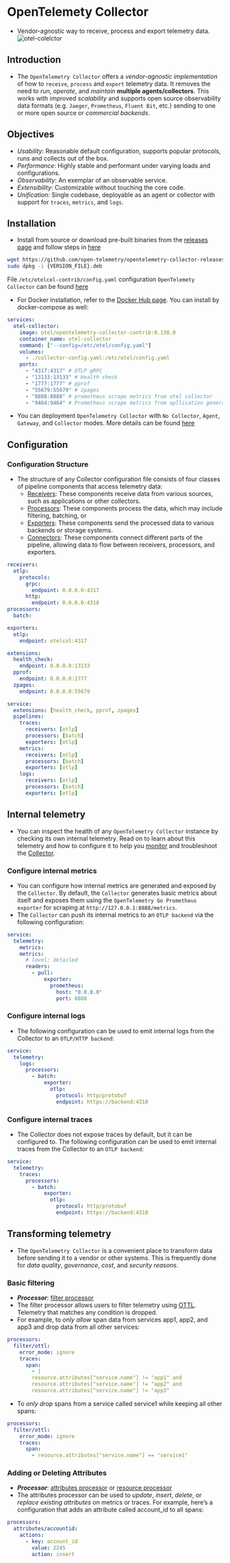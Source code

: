 # OpenTelemety Collector

- Vendor-agnostic way to receive, process and export telemetry data.
![otel-colelctor](../../../images/otel-collector.svg)

## Introduction

- The `OpenTelemetry Collector` offers a *vendor-agnostic implementation* of how to `receive`, `process` and `export` telemetry data. It removes the need to *run*, *operate*, and *maintain* **multiple agents/collectors**. This works with improved *scalability* and supports open source observability data formats (e.g. `Jaeger`, `Prometheus`, `Fluent Bit`, etc.) sending to one or more open source or *commercial backends*.

## Objectives

- *Usability*: Reasonable default configuration, supports popular protocols, runs and collects out of the box.
- *Performance*: Highly stable and performant under varying loads and configurations.
- *Observability*: An exemplar of an observable service.
- *Extensibility*: Customizable without touching the core code.
- *Unification*: Single codebase, deployable as an agent or collector with support for `traces`, `metrics`, and `logs`.

## Installation

- Install from source or download pre-built binaries from the [releases page](https://github.com/open-telemetry/opentelemetry-collector-releases) and follow steps in [here](https://www.fosstechnix.com/setup-opentelemetry-collector-on-ubuntu/)

```bash
wget https://github.com/open-telemetry/opentelemetry-collector-releases/releases/download/{VERSION}/{VERSION_FILE}.deb
sudo dpkg -i {VERSION_FILE}.deb
```

File `/etc/otelcol-contrib/config.yaml` configuration `OpenTelemety Collector` can be found [here](https://opentelemetry.io/docs/collector/configuration/)

- For Docker installation, refer to the [Docker Hub page](https://hub.docker.com/r/otel/opentelemetry-collector). You can install by docker-compose as well:

```yaml
services:
  otel-collector:
    image: otel/opentelemetry-collector-contrib:0.138.0
    container_name: otel-collector
    command: ["--config=/etc/otel/config.yaml"]
    volumes:
      - ./collector-config.yaml:/etc/otel/config.yaml
    ports:
      - "4317:4317" # OTLP gRPC
      - "13133:13133" # Health check
      - "1777:1777" # pprof
      - "55679:55679" # zpages
      - "8888:8888" # prometheus scrape metrics from otel collector
      - "9464:9464" # Prometheus scrape metrics from apllication generated by otel
```

- You can deployment `OpenTelemetry Collector` with `No Collector`, `Agent`, `Gateway`, and `Collector` modes. More details can be found [here](https://opentelemetry.io/docs/collector/deployment/)

## Configuration

### Configuration Structure

- The structure of any Collector configuration file consists of four classes of pipeline components that access telemetry data:
  - [Receivers](https://opentelemetry.io/docs/collector/configuration/#receivers): These components receive data from various sources, such as applications or other collectors.
  - [Processors](https://opentelemetry.io/docs/collector/configuration/#processors): These components process the data, which may include filtering, batching, or
  - [Exporters](https://opentelemetry.io/docs/collector/configuration/#exporters): These components send the processed data to various backends or storage systems.
  - [Connectors](https://opentelemetry.io/docs/collector/configuration/#connectors): These components connect different parts of the pipeline, allowing data to flow between receivers, processors, and exporters.

```yaml
receivers:
  otlp:
    protocols:
      grpc:
        endpoint: 0.0.0.0:4317
      http:
        endpoint: 0.0.0.0:4318
processors:
  batch:

exporters:
  otlp:
    endpoint: otelcol:4317

extensions:
  health_check:
    endpoint: 0.0.0.0:13133
  pprof:
    endpoint: 0.0.0.0:1777
  zpages:
    endpoint: 0.0.0.0:55679

service:
  extensions: [health_check, pprof, zpages]
  pipelines:
    traces:
      receivers: [otlp]
      processors: [batch]
      exporters: [otlp]
    metrics:
      receivers: [otlp]
      processors: [batch]
      exporters: [otlp]
    logs:
      receivers: [otlp]
      processors: [batch]
      exporters: [otlp]
```

## Internal telemetry

- You can inspect the health of any `OpenTelemetry Collector` instance by checking its own internal telemetry. Read on to learn about this telemetry and how to configure it to help you [monitor](https://opentelemetry.io/docs/collector/internal-telemetry/#use-internal-telemetry-to-monitor-the-collector) and troubleshoot the [Collector](https://opentelemetry.io/docs/collector/troubleshooting/).

### Configure internal metrics

- You can configure how internal metrics are generated and exposed by the `Collector`. By default, the `Collector` generates basic metrics about itself and exposes them using the `OpenTelemetry Go Prometheus exporter` for scraping at `http://127.0.0.1:8888/metrics`.
- The `Collector` can push its internal metrics to an `OTLP backend` via the following configuration:

```yaml
service:
  telemetry:
    metrics:
    metrics:
      # level: detailed
      readers:
        - pull:
            exporter:
              prometheus:
                host: "0.0.0.0"
                port: 8888
```

### Configure internal logs

- The following configuration can be used to emit internal logs from the Collector to an `OTLP/HTTP backend`:

```yaml
service:
  telemetry:
    logs:
      processors:
        - batch:
            exporter:
              otlp:
                protocol: http/protobuf
                endpoint: https://backend:4318
```

### Configure internal traces

- The Collector does not expose traces by default, but it can be configured to. The following configuration can be used to emit internal traces from the Collector to an `OTLP backend`:

```yaml
service:
  telemetry:
    traces:
      processors:
        - batch:
            exporter:
              otlp:
                protocol: http/protobuf
                endpoint: https://backend:4318
```

## Transforming telemetry

- The `OpenTelemetry Collector` is a convenient place to transform data before sending it to a vendor or other systems. This is frequently done for *data quality*, *governance*, *cost*, and *security reasons*.

### Basic filtering

- ***Processor***: [filter processor](https://github.com/open-telemetry/opentelemetry-collector-contrib/tree/main/processor/filterprocessor)
- The filter processor allows users to filter telemetry using [OTTL](https://github.com/open-telemetry/opentelemetry-collector-contrib/blob/main/pkg/ottl/README.md). Telemetry that matches any condition is dropped.
- For example, to *only allow* span data from services app1, app2, and app3 and drop data from all other services:

```yaml
processors:
  filter/ottl:
    error_mode: ignore
    traces:
      span:
        - |
        resource.attributes["service.name"] != "app1" and
        resource.attributes["service.name"] != "app2" and
        resource.attributes["service.name"] != "app3"
```

- To *only drop* spans from a service called service1 while keeping all other spans:

```yaml
processors:
  filter/ottl:
    error_mode: ignore
    traces:
      span:
        - resource.attributes["service.name"] == "service1"
```

### Adding or Deleting Attributes

- ***Processor***: [attributes processor](https://github.com/open-telemetry/opentelemetry-collector-contrib/tree/main/processor/attributesprocessor) or [resource processor](https://github.com/open-telemetry/opentelemetry-collector-contrib/tree/main/processor/resourceprocessor)
- The attributes processor can be used to *update*, *insert*, *delete*, or *replace existing attributes* on metrics or traces. For example, here’s a configuration that adds an attribute called account_id to all spans:

```yaml
processors:
  attributes/accountid:
    actions:
      - key: account_id
        value: 2245
        action: insert
```
